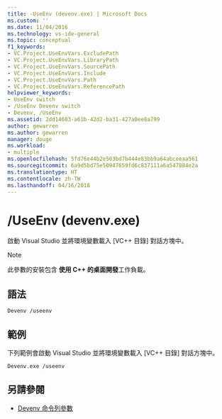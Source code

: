 ```yaml
---
title: -UseEnv (devenv.exe) | Microsoft Docs
ms.custom: ''
ms.date: 11/04/2016
ms.technology: vs-ide-general
ms.topic: conceptual
f1_keywords:
- VC.Project.UseEnvVars.ExcludePath
- VC.Project.UseEnvVars.LibraryPath
- VC.Project.UseEnvVars.SourcePath
- VC.Project.UseEnvVars.Include
- VC.Project.UseEnvVars.Path
- VC.Project.UseEnvVars.ReferencePath
helpviewer_keywords:
- UseEnv switch
- /UseEnv Devenv switch
- Devenv, /UseEnv
ms.assetid: 2dd14603-a61b-42d2-ba31-427a0ee8a799
author: gewarren
ms.author: gewarren
manager: douge
ms.workload:
- multiple
ms.openlocfilehash: 5fd76e44b2e503bd7b444e83bb9a64abceeaa561
ms.sourcegitcommit: 6a9d5bd75e50947659fd6c837111a6a547884e2a
ms.translationtype: HT
ms.contentlocale: zh-TW
ms.lasthandoff: 04/16/2018
---
```

# <a name="useenv-devenvexe"></a>/UseEnv (devenv.exe)

啟動 Visual Studio 並將環境變數載入 [VC++ 目錄] 對話方塊中。

> [!NOTE]
> 此參數的安裝包含 **使用 C++ 的桌面開發**工作負載。

## <a name="syntax"></a>語法

```shell
Devenv /useenv
```

## <a name="example"></a>範例

下列範例會啟動 Visual Studio 並將環境變數載入 [VC++ 目錄] 對話方塊中。

```shell
Devenv.exe /useenv
```

## <a name="see-also"></a>另請參閱

* [Devenv 命令列參數](../../ide/reference/devenv-command-line-switches.md)